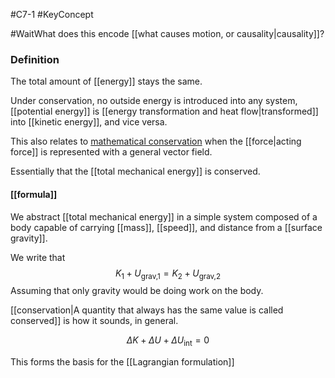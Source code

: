 #C7-1
#KeyConcept

#WaitWhat does this encode [[what causes motion, or causality|causality]]?

### Definition
The total amount of [[energy]] stays the same.

Under conservation, no outside energy is introduced into any system, [[potential energy]] is [[energy transformation and heat flow|transformed]] into [[kinetic energy]], and vice versa.

This also relates to [mathematical conservation](obsidian://open?vault=Calculus%20Review&file=Multivariable%20Calculus%2FObjects%2Fconservative%20vector%20field) when the [[force|acting force]] is represented with a general vector field.

Essentially that the [[total mechanical energy]] is conserved.

#### [[formula]]
 We abstract [[total mechanical energy]] in a simple system composed of a body capable of carrying [[mass]], [[speed]], and distance from a [[surface gravity]].

We write that $$K_1 + U_{\text{grav,1}} = K_2 + U_{\text{grav,2}}$$
Assuming that only gravity would be doing work on the body.

[[conservation|A quantity that always has the same value is called conserved]] is how it sounds, in general.

$$\Delta K + \Delta U + \Delta U_{\text{int}} = 0$$

This forms the basis for the [[Lagrangian formulation]]
